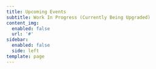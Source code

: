 ```yaml
---
title: Upcoming Events
subtitle: Work In Progress (Currently Being Upgraded)
content_img:
  enabled: false
  url: '#'
sidebar:
  enabled: false
  side: left
template: page
---
```



